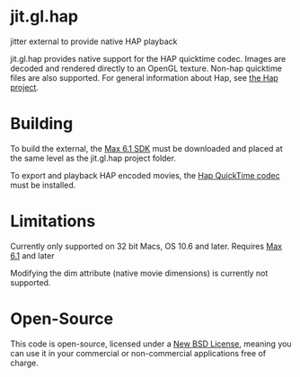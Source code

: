 jit.gl.hap
==========

jitter external to provide native HAP playback

jit.gl.hap provides native support for the HAP quicktime codec. Images are decoded and rendered directly to an OpenGL texture. Non-hap quicktime files are also supported. For general information about Hap, see [the Hap project](http://github.com/vidvox/hap).


Building
========

To build the external, the [Max 6.1 SDK](http://cycling74.com/products/sdk/) must be downloaded and placed at the same level as the jit.gl.hap project folder.

To export and playback HAP encoded movies, the [Hap QuickTime codec](https://github.com/vidvox/hap-qt-codec) must be installed.

Limitations
===========

Currently only supported on 32 bit Macs, OS 10.6 and later.
Requires [Max 6.1](http://cycling74.com/products/max/) and later 

Modifying the dim attribute (native movie dimensions) is currently not supported.


Open-Source
===========

This code is open-source, licensed under a [New BSD License](http://github.com/vidvox/hap-quicktime-playback-demo/blob/master/LICENSE), meaning you can use it in your commercial or non-commercial applications free of charge.
